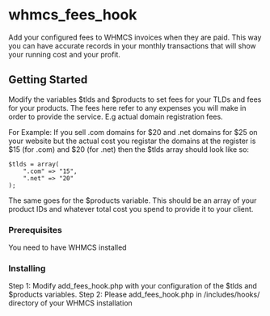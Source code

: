 # whmcs_fees_hook
Add your configured fees to WHMCS invoices when they are paid. This way you can have accurate records in your monthly transactions that will show your running cost and your profit.


## Getting Started

Modify the variables $tlds and $products to set fees for your TLDs and fees for your products. The fees here refer to any expenses you will make in order to provide the service. E.g actual domain registration fees.

For Example:
If you sell .com domains for $20 and .net domains for $25 on your website but the actual cost you registar the domains at the register is $15 (for .com) and $20 (for .net) then the $tlds array should look like so:
    
	$tlds = array(
        ".com" => "15",
        ".net" => "20"
    );
	
The same goes for the $products variable. This should be an array of your product IDs and whatever total cost you spend to provide it to your client.

### Prerequisites

You need to have WHMCS installed


### Installing

Step 1: Modify add_fees_hook.php with your configuration of the $tlds and $products variables.
Step 2: Please add_fees_hook.php in /includes/hooks/ directory of your WHMCS installation